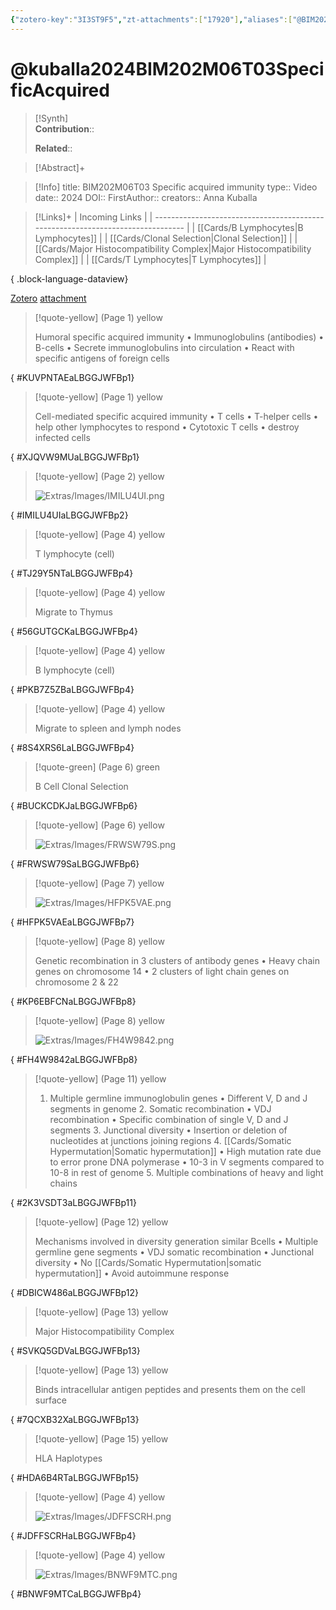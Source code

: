 ```yaml
---
{"zotero-key":"3I3ST9F5","zt-attachments":["17920"],"aliases":["@BIM202M06T03 Specific acquired immunity"],"keywords":null,"FirstAuthor":"[[ Anna Kuballa]]","tags":["source/video","Uni/BIM202"],"dg-publish":true,"permalink":"/sources/video/kuballa2024-bim-202-m06-t03-specific-acquired/","dgPassFrontmatter":true}
---
```


# @kuballa2024BIM202M06T03SpecificAcquired

>[!Synth]  
>**Contribution**::  
>  
>**Related**:: 
>  

> [!Abstract]+
> 

> [!Info]
> title: BIM202M06T03 Specific acquired immunity
> type:: Video 
> date:: 2024
> DOI:: 
> FirstAuthor:: 
> creators:: Anna Kuballa

> [!Links]+
>  | Incoming Links                                                                  |
> | ------------------------------------------------------------------------------- |
> | [[Cards/B Lymphocytes\|B Lymphocytes]]                                       |
> | [[Cards/Clonal Selection\|Clonal Selection]]                                 |
> | [[Cards/Major Histocompatibility Complex\|Major Histocompatibility Complex]] |
> | [[Cards/T Lymphocytes\|T Lymphocytes]]                                       |
> 
{ .block-language-dataview}


[Zotero](zotero://select/library/items/3I3ST9F5) [attachment](<file:///Users/nathanmaxwell/Zotero/storage/LBGGJWFB/Week%206%20Genetics%20Slides%20pages%2016%20-%2032.pdf>)

> [!quote-yellow] (Page 1) yellow
> 
> Humoral specific acquired immunity  • Immunoglobulins (antibodies) • B-cells  • Secrete immunoglobulins into circulation • React with specific antigens of foreign cells
>
{ #KUVPNTAEaLBGGJWFBp1}


> [!quote-yellow] (Page 1) yellow
> 
> Cell-mediated specific acquired immunity  • T cells  • T-helper cells • help other lymphocytes to respond • Cytotoxic T cells • destroy infected cells
>
{ #XJQVW9MUaLBGGJWFBp1}


> [!quote-yellow] (Page 2) yellow
> 
> ![Extras/Images/IMILU4UI.png](/img/user/Extras/Images/IMILU4UI.png)
>
{ #IMILU4UIaLBGGJWFBp2}


> [!quote-yellow] (Page 4) yellow
> 
> T lymphocyte (cell)
>
{ #TJ29Y5NTaLBGGJWFBp4}


> [!quote-yellow] (Page 4) yellow
> 
> Migrate to Thymus
>
{ #56GUTGCKaLBGGJWFBp4}


> [!quote-yellow] (Page 4) yellow
> 
> B lymphocyte (cell)
>
{ #PKB7Z5ZBaLBGGJWFBp4}


> [!quote-yellow] (Page 4) yellow
> 
> Migrate to spleen and lymph nodes
>
{ #8S4XRS6LaLBGGJWFBp4}


> [!quote-green] (Page 6) green
> 
> B Cell Clonal Selection
>
{ #BUCKCDKJaLBGGJWFBp6}


> [!quote-yellow] (Page 6) yellow
> 
> ![Extras/Images/FRWSW79S.png](/img/user/Extras/Images/FRWSW79S.png)
>
{ #FRWSW79SaLBGGJWFBp6}


> [!quote-yellow] (Page 7) yellow
> 
> ![Extras/Images/HFPK5VAE.png](/img/user/Extras/Images/HFPK5VAE.png)
>
{ #HFPK5VAEaLBGGJWFBp7}


> [!quote-yellow] (Page 8) yellow
> 
> Genetic recombination in 3 clusters of antibody genes  • Heavy chain genes on chromosome 14  • 2 clusters of light chain genes on chromosome 2 & 22
>
{ #KP6EBFCNaLBGGJWFBp8}


> [!quote-yellow] (Page 8) yellow
> 
> ![Extras/Images/FH4W9842.png](/img/user/Extras/Images/FH4W9842.png)
>
{ #FH4W9842aLBGGJWFBp8}


> [!quote-yellow] (Page 11) yellow
> 
> 1. Multiple germline immunoglobulin genes  • Different V, D and J segments in genome  2. Somatic recombination  • VDJ recombination  • Specific combination of single V, D and J segments  3. Junctional diversity  • Insertion or deletion of nucleotides at junctions joining regions  4. [[Cards/Somatic Hypermutation\|Somatic hypermutation]]  • High mutation rate due to error prone DNA polymerase  • 10-3 in V segments compared to 10-8 in rest of genome  5. Multiple combinations of heavy and light chains
>
{ #2K3VSDT3aLBGGJWFBp11}


> [!quote-yellow] (Page 12) yellow
> 
> Mechanisms involved in diversity generation similar Bcells  • Multiple germline gene segments • VDJ somatic recombination • Junctional diversity • No [[Cards/Somatic Hypermutation\|somatic hypermutation]]  • Avoid autoimmune response
>
{ #DBICW486aLBGGJWFBp12}


> [!quote-yellow] (Page 13) yellow
> 
> Major Histocompatibility Complex
>
{ #SVKQ5GDVaLBGGJWFBp13}


> [!quote-yellow] (Page 13) yellow
> 
> Binds intracellular antigen peptides and presents them on the cell surface
>
{ #7QCXB32XaLBGGJWFBp13}


> [!quote-yellow] (Page 15) yellow
> 
> HLA Haplotypes
>
{ #HDA6B4RTaLBGGJWFBp15}


> [!quote-yellow] (Page 4) yellow
> 
> ![Extras/Images/JDFFSCRH.png](/img/user/Extras/Images/JDFFSCRH.png)
>
{ #JDFFSCRHaLBGGJWFBp4}


> [!quote-yellow] (Page 4) yellow
> 
> ![Extras/Images/BNWF9MTC.png](/img/user/Extras/Images/BNWF9MTC.png)
>
{ #BNWF9MTCaLBGGJWFBp4}

